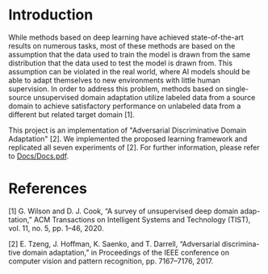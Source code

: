 # Introduction
While methods based on deep learning have achieved state-of-the-art results on numerous tasks, most of these methods are based on the assumption that the data used to train the model is drawn from the same distribution that the data used to test the model is drawn from. This assumption can be violated in the real world, where AI models should be able to adapt themselves to new environments with little human supervision. In order to address this problem, methods based on single-source unsupervised domain adaptation utilize labeled data from a source domain to achieve satisfactory performance on unlabeled data from a different but related target domain [1].

This project is an implementation of "Adversarial Discriminative Domain Adaptation" [2]. We implemented the proposed learning framework and replicated all seven experiments of [2]. For further information, please refer to [Docs/Docs.pdf](./Docs/Docs.pdf).  

# References
[1] G. Wilson and D. J. Cook, “A survey of unsupervised deep domain adap-
tation,” ACM Transactions on Intelligent Systems and Technology (TIST),
vol. 11, no. 5, pp. 1–46, 2020.  

[2] E. Tzeng, J. Hoffman, K. Saenko, and T. Darrell, “Adversarial discrimina-
tive domain adaptation,” in Proceedings of the IEEE conference on computer
vision and pattern recognition, pp. 7167–7176, 2017.